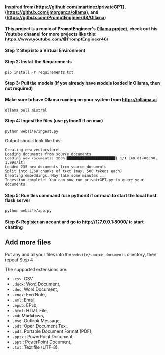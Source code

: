 #### Inspired from (https://github.com/imartinez/privateGPT), (https://github.com/jmorganca/ollama), and (https://github.com/PromptEngineer48/Ollama)

#### This project is a remix of PromptEngineer's [Ollama project](https://github.com/PromptEngineer48/Ollama), check out his Youtube channel for more projects like this: https://www.youtube.com/@PromptEngineer48/


#### Step 1: Step into a Virtual Environment

#### Step 2: Install the Requirements
```
pip install -r requirements.txt
```

#### Step 3: Pull the models (if you already have models loaded in Ollama, then not required)
#### Make sure to have Ollama running on your system from https://ollama.ai
```
ollama pull mistral
```

#### Step 4: Ingest the files (use python3 if on mac)
```
python website/ingest.py
```

Output should look like this:
```shell
Creating new vectorstore
Loading documents from source_documents
Loading new documents: 100%|██████████████████████| 1/1 [00:01<00:00,  1.99s/it]
Loaded 235 new documents from source_documents
Split into 1268 chunks of text (max. 500 tokens each)
Creating embeddings. May take some minutes...
Ingestion complete! You can now run privateGPT.py to query your documents
```

#### Step 5: Run this command (use python3 if on mac) to start the local host flask server
```
python website/app.py
```

#### Step 6: Register an acount and go to http://127.0.0.1:8000/ to start chatting

## Add more files

Put any and all your files into the `website/source_documents` directory, then repeat Step 4

The supported extensions are:

- `.csv`: CSV,
- `.docx`: Word Document,
- `.doc`: Word Document,
- `.enex`: EverNote,
- `.eml`: Email,
- `.epub`: EPub,
- `.html`: HTML File,
- `.md`: Markdown,
- `.msg`: Outlook Message,
- `.odt`: Open Document Text,
- `.pdf`: Portable Document Format (PDF),
- `.pptx` : PowerPoint Document,
- `.ppt` : PowerPoint Document,
- `.txt`: Text file (UTF-8),
